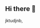## Hi there 👋

<!--
**Yogananth22aml/Yogananth22aml** is a ✨ _special_ ✨ repository because its `README.md` (this file) appears on your GitHub profile.

Here are some ideas to get you started:
-->

jktudjnb,
